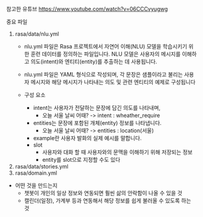 참고한 유튜브 https://www.youtube.com/watch?v=06CCCvyugwg

중요 파일
1. rasa/data/nlu.yml
    - nlu.yml 파일은 Rasa 프로젝트에서 자연어 이해(NLU) 모델을 학습시키기 위한 훈련 데이터를 정의하는 파일입니다. NLU 모델은 사용자의 메시지를 이해하고 의도(intent)와 엔티티(entity)를 추출하는 데 사용됩니다.

    - nlu.yml 파일은 YAML 형식으로 작성되며, 각 문장은 샘플이라고 불리는 사용자 메시지와 해당 메시지가 나타내는 의도 및 관련 엔티티의 예제로 구성됩니다

    - 구성 요소
        - intent는 사용자가 전달하는 문장에 담긴 의도를 나타내며, 
            - 오늘 서울 날씨 어때? -> intent : wheather_require
        - entities는 문장에 포함된 개체(entity) 정보를 나타냅니다.
            - 오늘 서울 날씨 어때? -> entities : location(서울)
        - example란 사용자 발화의 실제 예시를 말합니다.    
        - slot
            - 사용자와 대화 할 때 사용자와의 문맥을 이해하기 위해 저장되는 정보
            - entity를 slot으로 지정할 수도 있다
2. rasa/data/stories.yml
3. rasa/domain.yml

- 어떤 것을 만드는지
    - 챗봇이 개인의 일상 정보와 연동되면 훨씬 삶의 안락함이 나올 수 있을 것
    - 캘린더(일정), 가계부 등과 연동해서 해당 정보를 쉽게 불러올 수 있도록 하는 것